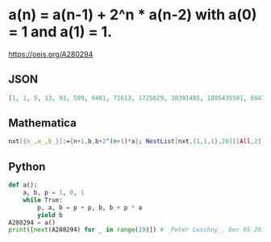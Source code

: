 # a\(n\) \= a\(n\-1\) \+ 2^n \* a\(n\-2\) with a\(0\) \= 1 and a\(1\) \= 1\.
https://oeis.org/A280294
## JSON
```JSON
[1, 1, 5, 13, 93, 509, 6461, 71613, 1725629, 38391485, 1805435581, 80431196861, 7475495336637, 666367860021949, 123144883455482557, 21958686920654707389, 8092381769059159562941, 2886261393833112966453949, 2124255587862077437434059453]
```
## Mathematica
```Mathematica
nxt[{n_,a_,b_}]:={n+1,b,b+2^(n+1)*a}; NestList[nxt,{1,1,1},20][[All,2]] (* _Harvey P. Dale_, Jul 17 2020 *)
```
## Python
```Python
def a():
    a, b, p = 1, 0, 1
    while True:
        p, a, b = p + p, b, b + p * a
        yield b
A280294 = a()
print([next(A280294) for _ in range(19)]) # _Peter Luschny_, Dec 05 2017
```
